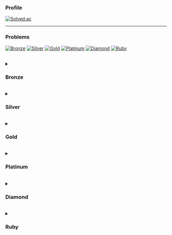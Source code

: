 ### Profile
[![Solved.ac](http://mazassumnida.wtf/api/v2/generate_badge?boj=btte02)](https://solved.ac/btte02)

---

### Problems
    
[![Bronze](https://img.shields.io/badge/-Bronze-AD5600?style=for-the-badge)](#Bronze)
[![Silver](https://img.shields.io/badge/-Silver-435F7A?style=for-the-badge)](#Silver)
[![Gold](https://img.shields.io/badge/-Gold-EC9A00?style=for-the-badge)](#Gold)
[![Platinum](https://img.shields.io/badge/-Platinum-27E2A4?style=for-the-badge)](#Platinum)
[![Diamond](https://img.shields.io/badge/-Diamond-00B4FC?style=for-the-badge)](#Diamond)
[![Ruby](https://img.shields.io/badge/-Ruby-FF0062?style=for-the-badge)](#Ruby)

<br>

<details>
<summary><h3>Bronze</h3></summary>

[![V](https://img.shields.io/badge/V-(21_/_97)-FFFFFF?style=for-the-badge&labelColor=BA2E09)](https://solved.ac/problems/level/1)
 
| # | 제목 | 언어 |
|:-:|-|:-:|
|1000|[A+B]("https://www.acmicpc.net/problem/1000")|[C++17](https://github.com/Knabin/Baekjoon/blob/master/Bronze-5/1000.cpp)|
|1001|[A-B]("https://www.acmicpc.net/problem/1001")|[C++17](https://github.com/Knabin/Baekjoon/blob/master/Bronze-5/1001.cpp)|
|1008|[A/B]("https://www.acmicpc.net/problem/1008")|[C++17](https://github.com/Knabin/Baekjoon/blob/master/Bronze-5/1008.cpp)|
|1550|[16진수]("https://www.acmicpc.net/problem/1550")|[C++17](https://github.com/Knabin/Baekjoon/blob/master/Bronze-5/1550.cpp)|
|2420|[사파리월드]("https://www.acmicpc.net/problem/2420")|[C++17](https://github.com/Knabin/Baekjoon/blob/master/Bronze-5/2420.cpp)|
|2438|[별 찍기 - 1]("https://www.acmicpc.net/problem/2438")|[C++17](https://github.com/Knabin/Baekjoon/blob/master/Bronze-5/2438.cpp)|
|2475|[검증수]("https://www.acmicpc.net/problem/2475")|[C++17](https://github.com/Knabin/Baekjoon/blob/master/Bronze-5/2475.cpp)|
|2557|[Hello World]("https://www.acmicpc.net/problem/2557")|[C++17](https://github.com/Knabin/Baekjoon/blob/master/Bronze-5/2557.cpp)|
|2558|[A+B - 2]("https://www.acmicpc.net/problem/2558")|[C++17](https://github.com/Knabin/Baekjoon/blob/master/Bronze-5/2558.cpp)|
|2738|[행렬 덧셈]("https://www.acmicpc.net/problem/2738")|[C++17](https://github.com/Knabin/Baekjoon/blob/master/Bronze-5/2738.cpp)|
|2743|[단어 길이 재기]("https://www.acmicpc.net/problem/2743")|[C++17](https://github.com/Knabin/Baekjoon/blob/master/Bronze-5/2743.cpp)|
|2744|[대소문자 바꾸기]("https://www.acmicpc.net/problem/2744")|[C++17](https://github.com/Knabin/Baekjoon/blob/master/Bronze-5/2744.cpp)|
|5597|[과제 안 내신 분..?]("https://www.acmicpc.net/problem/5597")|[C++17](https://github.com/Knabin/Baekjoon/blob/master/Bronze-5/5597.cpp)|
|7287|[등록]("https://www.acmicpc.net/problem/7287")|[C++17](https://github.com/Knabin/Baekjoon/blob/master/Bronze-5/7287.cpp)|
|8393|[합]("https://www.acmicpc.net/problem/8393")|[C++17](https://github.com/Knabin/Baekjoon/blob/master/Bronze-5/8393.cpp)|
|10699|[오늘 날짜]("https://www.acmicpc.net/problem/10699")|[C++17](https://github.com/Knabin/Baekjoon/blob/master/Bronze-5/10699.cpp)|
|10807|[개수 세기]("https://www.acmicpc.net/problem/10807")|[C++17](https://github.com/Knabin/Baekjoon/blob/master/Bronze-5/10807.cpp)|
|10872|[팩토리얼]("https://www.acmicpc.net/problem/10872")|[C++17](https://github.com/Knabin/Baekjoon/blob/master/Bronze-5/10872.cpp)|
|11382|[꼬마 정민]("https://www.acmicpc.net/problem/11382")|[C++17](https://github.com/Knabin/Baekjoon/blob/master/Bronze-5/11382.cpp)|
|11654|[아스키 코드]("https://www.acmicpc.net/problem/11654")|[C++17](https://github.com/Knabin/Baekjoon/blob/master/Bronze-5/11654.cpp)|
|25083|[새싹]("https://www.acmicpc.net/problem/25083")|[C++17](https://github.com/Knabin/Baekjoon/blob/master/Bronze-5/25083.cpp)|

[![IV](https://img.shields.io/badge/IV-(3_/_149)-FFFFFF?style=for-the-badge&labelColor=C44C0A)](https://solved.ac/problems/level/2)
| # | 제목 | 언어 |
|:-:|-|:-:|
|2440|[별 찍기 - 3]("https://www.acmicpc.net/problem/2440")|[C++17](https://github.com/Knabin/Baekjoon/blob/master/Bronze-4/2440.cpp)|
|2480|[주사위 세개]("https://www.acmicpc.net/problem/2480")|[C++17](https://github.com/Knabin/Baekjoon/blob/master/Bronze-4/2480.cpp)|
|10808|[알파벳 개수]("https://www.acmicpc.net/problem/10808")|[C++17](https://github.com/Knabin/Baekjoon/blob/master/Bronze-4/10808.cpp)|

[![III](https://img.shields.io/badge/III-(2_/_486)-FFFFFF?style=for-the-badge&labelColor=AD5600)](https://solved.ac/problems/level/3)
| # | 제목 | 언어 |
|:-:|-|:-:|
|1085|[직사각형에서 탈출]("https://www.acmicpc.net/problem/1085")|[C++17](https://github.com/Knabin/Baekjoon/blob/master/Bronze-3/1085.cpp)|
|4153|[직각삼각형]("https://www.acmicpc.net/problem/4153")|[C++17](https://github.com/Knabin/Baekjoon/blob/master/Bronze-3/4153.cpp)|

[![II](https://img.shields.io/badge/II-(14_/_826)-FFFFFF?style=for-the-badge&labelColor=C47F0A)](https://solved.ac/problems/level/4)
| # | 제목 | 언어 |
|:-:|-|:-:|
|1152|[단어의 개수]("https://www.acmicpc.net/problem/1152")|[C++17](https://github.com/Knabin/Baekjoon/blob/master/Bronze-2/1152.cpp)|
|1159|[농구 경기]("https://www.acmicpc.net/problem/1159")|[C++17](https://github.com/Knabin/Baekjoon/blob/master/Bronze-2/1159.cpp)|
|1712|[손익분기점]("https://www.acmicpc.net/problem/1712")|[C++17](https://github.com/Knabin/Baekjoon/blob/master/Bronze-2/1712.cpp)|
|2675|[문자열 반복]("https://www.acmicpc.net/problem/2675")|[C++17](https://github.com/Knabin/Baekjoon/blob/master/Bronze-2/2675.cpp)|
|2750|[수 정렬하기]("https://www.acmicpc.net/problem/2750")|[C++17](https://github.com/Knabin/Baekjoon/blob/master/Bronze-2/2750.cpp)|
|2798|[블랙잭]("https://www.acmicpc.net/problem/2798")|[C++17](https://github.com/Knabin/Baekjoon/blob/master/Bronze-2/2798.cpp)|
|2908|[상수]("https://www.acmicpc.net/problem/2908")|[C++17](https://github.com/Knabin/Baekjoon/blob/master/Bronze-2/2908.cpp)|
|2920|[음계]("https://www.acmicpc.net/problem/2920")|[C++17](https://github.com/Knabin/Baekjoon/blob/master/Bronze-2/2920.cpp)|
|2979|[트럭 주차]("https://www.acmicpc.net/problem/2979")|[C++17](https://github.com/Knabin/Baekjoon/blob/master/Bronze-2/2979.cpp)|
|10250|[ACM 호텔]("https://www.acmicpc.net/problem/10250")|[C++17](https://github.com/Knabin/Baekjoon/blob/master/Bronze-2/10250.cpp)|
|10809|[알파벳 찾기]("https://www.acmicpc.net/problem/10809")|[C++17](https://github.com/Knabin/Baekjoon/blob/master/Bronze-2/10809.cpp)|
|11328|[Strfry]("https://www.acmicpc.net/problem/11328")|[C++17](https://github.com/Knabin/Baekjoon/blob/master/Bronze-2/11328.cpp)|
|11720|[숫자의 합]("https://www.acmicpc.net/problem/11720")|[C++17](https://github.com/Knabin/Baekjoon/blob/master/Bronze-2/11720.cpp)|
|13300|[방 배정]("https://www.acmicpc.net/problem/13300")|[C++17](https://github.com/Knabin/Baekjoon/blob/master/Bronze-2/13300.cpp)|

[![I](https://img.shields.io/badge/I-(9_/_621)-FFFFFF?style=for-the-badge&labelColor=BA8A09)](https://solved.ac/problems/level/5)
| # | 제목 | 언어 |
|:-:|-|:-:|
|1157|[단어 공부]("https://www.acmicpc.net/problem/1157")|[C++17](https://github.com/Knabin/Baekjoon/blob/master/Bronze-1/1157.cpp)|
|1193|[분수찾기]("https://www.acmicpc.net/problem/1193")|[C++17](https://github.com/Knabin/Baekjoon/blob/master/Bronze-1/1193.cpp)|
|1259|[팰린드롬수]("https://www.acmicpc.net/problem/1259")|[C++17](https://github.com/Knabin/Baekjoon/blob/master/Bronze-1/1259.cpp)|
|2163|[초콜릿 자르기]("https://www.acmicpc.net/problem/2163")|[C++17](https://github.com/Knabin/Baekjoon/blob/master/Bronze-1/2163.cpp)|
|2309|[일곱 난쟁이]("https://www.acmicpc.net/problem/2309")|[C++17](https://github.com/Knabin/Baekjoon/blob/master/Bronze-1/2309.cpp)|
|2609|[최대공약수와 최소공배수]("https://www.acmicpc.net/problem/2609")|[C++17](https://github.com/Knabin/Baekjoon/blob/master/Bronze-1/2609.cpp)|
|10988|[팰린드롬인지 확인하기]("https://www.acmicpc.net/problem/10988")|[C++17](https://github.com/Knabin/Baekjoon/blob/master/Bronze-1/10988.cpp)|
|11050|[이항 계수 1]("https://www.acmicpc.net/problem/11050")|[C++17](https://github.com/Knabin/Baekjoon/blob/master/Bronze-1/11050.cpp)|
|11655|[ROT13]("https://www.acmicpc.net/problem/11655")|[C++17](https://github.com/Knabin/Baekjoon/blob/master/Bronze-1/11655.cpp)|

</details>

<br>

<details>
<summary><h3>Silver</h3></summary> 

[![V](https://img.shields.io/badge/V-(10_/_605)-FFFFFF?style=for-the-badge&labelColor=444487)](https://solved.ac/problems/level/6)
| # | 제목 | 언어 |
|:-:|-|:-:|
|1181|[단어 정렬]("https://www.acmicpc.net/problem/1181")|[C++17](https://github.com/Knabin/Baekjoon/blob/master/Silver-5/1181.cpp)|
|1316|[그룹 단어 체커]("https://www.acmicpc.net/problem/1316")|[C++17](https://github.com/Knabin/Baekjoon/blob/master/Silver-5/1316.cpp)|
|1427|[소트인사이드]("https://www.acmicpc.net/problem/1427")|[C++17](https://github.com/Knabin/Baekjoon/blob/master/Silver-5/1427.cpp)|
|1436|[영화감독 숌]("https://www.acmicpc.net/problem/1436")|[C++17](https://github.com/Knabin/Baekjoon/blob/master/Silver-5/1436.cpp)|
|1475|[방 번호]("https://www.acmicpc.net/problem/1475")|[C++17](https://github.com/Knabin/Baekjoon/blob/master/Silver-5/1475.cpp)|
|1978|[소수 찾기]("https://www.acmicpc.net/problem/1978")|[C++17](https://github.com/Knabin/Baekjoon/blob/master/Silver-5/1978.cpp)|
|2751|[수 정렬하기 2]("https://www.acmicpc.net/problem/2751")|[C++17](https://github.com/Knabin/Baekjoon/blob/master/Silver-5/2751.cpp)|
|2941|[크로아티아 알파벳]("https://www.acmicpc.net/problem/2941")|[C++17](https://github.com/Knabin/Baekjoon/blob/master/Silver-5/2941.cpp)|
|4673|[셀프 넘버]("https://www.acmicpc.net/problem/4673")|[C++17](https://github.com/Knabin/Baekjoon/blob/master/Silver-5/4673.cpp)|
|11650|[좌표 정렬하기]("https://www.acmicpc.net/problem/11650")|[C++17](https://github.com/Knabin/Baekjoon/blob/master/Silver-5/11650.cpp)|

[![IV](https://img.shields.io/badge/IV-(13_/_705)-FFFFFF?style=for-the-badge&labelColor=495B91)](https://solved.ac/problems/level/7)
| # | 제목 | 언어 |
|:-:|-|:-:|
|1018|[체스판 다시 칠하기]("https://www.acmicpc.net/problem/1018")|[C++17](https://github.com/Knabin/Baekjoon/blob/master/Silver-4/1018.cpp)|
|1065|[한수]("https://www.acmicpc.net/problem/1065")|[C++17](https://github.com/Knabin/Baekjoon/blob/master/Silver-4/1065.cpp)|
|1158|[요세푸스 문제]("https://www.acmicpc.net/problem/1158")|[C++17](https://github.com/Knabin/Baekjoon/blob/master/Silver-4/1158.cpp)|
|1620|[나는야 포켓몬 마스터 이다솜]("https://www.acmicpc.net/problem/1620")|[C++17](https://github.com/Knabin/Baekjoon/blob/master/Silver-4/1620.cpp)|
|1940|[주몽]("https://www.acmicpc.net/problem/1940")|[C++17](https://github.com/Knabin/Baekjoon/blob/master/Silver-4/1940.cpp)|
|2164|[카드2]("https://www.acmicpc.net/problem/2164")|[C++17](https://github.com/Knabin/Baekjoon/blob/master/Silver-4/2164.cpp)|
|2839|[설탕 배달]("https://www.acmicpc.net/problem/2839")|[C++17](https://github.com/Knabin/Baekjoon/blob/master/Silver-4/2839.cpp)|
|3986|[좋은 단어]("https://www.acmicpc.net/problem/3986")|[C++17](https://github.com/Knabin/Baekjoon/blob/master/Silver-4/3986.cpp)|
|9012|[괄호]("https://www.acmicpc.net/problem/9012")|[C++17](https://github.com/Knabin/Baekjoon/blob/master/Silver-4/9012.cpp)|
|10773|[제로]("https://www.acmicpc.net/problem/10773")|[C++17](https://github.com/Knabin/Baekjoon/blob/master/Silver-4/10773.cpp)|
|10828|[스택]("https://www.acmicpc.net/problem/10828")|[C++17](https://github.com/Knabin/Baekjoon/blob/master/Silver-4/10828.cpp)|
|10845|[큐]("https://www.acmicpc.net/problem/10845")|[C++17](https://github.com/Knabin/Baekjoon/blob/master/Silver-4/10845.cpp)|
|18258|[큐 2]("https://www.acmicpc.net/problem/18258")|[C++17](https://github.com/Knabin/Baekjoon/blob/master/Silver-4/18258.cpp)|

[![III](https://img.shields.io/badge/III-(7_/_719)-FFFFFF?style=for-the-badge&labelColor=435F7A)](https://solved.ac/problems/level/8)
| # | 제목 | 언어 |
|:-:|-|:-:|
|1021|[회전하는 큐]("https://www.acmicpc.net/problem/1021")|[C++17](https://github.com/Knabin/Baekjoon/blob/master/Silver-3/1021.cpp)|
|1213|[팰린드롬 만들기]("https://www.acmicpc.net/problem/1213")|[C++17](https://github.com/Knabin/Baekjoon/blob/master/Silver-3/1213.cpp)|
|2559|[수열]("https://www.acmicpc.net/problem/2559")|[C++17](https://github.com/Knabin/Baekjoon/blob/master/Silver-3/2559.cpp)|
|3273|[두 수의 합]("https://www.acmicpc.net/problem/3273")|[C++17](https://github.com/Knabin/Baekjoon/blob/master/Silver-3/3273.cpp)|
|4375|[1]("https://www.acmicpc.net/problem/4375")|[C++17](https://github.com/Knabin/Baekjoon/blob/master/Silver-3/4375.cpp)|
|9996|[한국이 그리울 땐 서버에 접속하지]("https://www.acmicpc.net/problem/9996")|[C++17](https://github.com/Knabin/Baekjoon/blob/master/Silver-3/9996.cpp)|
|10799|[쇠막대기]("https://www.acmicpc.net/problem/10799")|[C++17](https://github.com/Knabin/Baekjoon/blob/master/Silver-3/10799.cpp)|


[![II](https://img.shields.io/badge/II-(5_/_754)-FFFFFF?style=for-the-badge&labelColor=498191)](https://solved.ac/problems/level/9)
| # | 제목 | 언어 |
|:-:|-|:-:|
|1012|[유기농 배추]("https://www.acmicpc.net/problem/1012")|[C++17](https://github.com/Knabin/Baekjoon/blob/master/Silver-2/1012.cpp)|
|1654|[랜선 자르기]("https://www.acmicpc.net/problem/1654")|[C++17](https://github.com/Knabin/Baekjoon/blob/master/Silver-2/1654.cpp)|
|1874|[스택 수열]("https://www.acmicpc.net/problem/1874")|[C++17](https://github.com/Knabin/Baekjoon/blob/master/Silver-2/1874.cpp)|
|1920|[수 찾기]("https://www.acmicpc.net/problem/1920")|[C++17](https://github.com/Knabin/Baekjoon/blob/master/Silver-2/1920.cpp)|
|5397|[키로거]("https://www.acmicpc.net/problem/5397")|[C++17](https://github.com/Knabin/Baekjoon/blob/master/Silver-2/5397.cpp)|

[![I](https://img.shields.io/badge/I-(6_/_736)-FFFFFF?style=for-the-badge&labelColor=448784)](https://solved.ac/problems/level/10)
| # | 제목 | 언어 |
|:-:|-|:-:|
|1629|[곱셈]("https://www.acmicpc.net/problem/1629")|[C++17](https://github.com/Knabin/Baekjoon/blob/master/Silver-1/1629.cpp)|
|1926|[그림]("https://www.acmicpc.net/problem/1926")|[C++17](https://github.com/Knabin/Baekjoon/blob/master/Silver-1/1926.cpp)|
|2178|[미로 탐색]("https://www.acmicpc.net/problem/2178")|[C++17](https://github.com/Knabin/Baekjoon/blob/master/Silver-1/2178.cpp)|
|2468|[안전 영역]("https://www.acmicpc.net/problem/2468")|[C++17](https://github.com/Knabin/Baekjoon/blob/master/Silver-1/2468.cpp)|
|2504|[괄호의 값]("https://www.acmicpc.net/problem/2504")|[C++17](https://github.com/Knabin/Baekjoon/blob/master/Silver-1/2504.cpp)|
|7562|[나이트의 이동]("https://www.acmicpc.net/problem/7562")|[C++17](https://github.com/Knabin/Baekjoon/blob/master/Silver-1/7562.cpp)|

</details>

<br>

<details>
<summary><h3>Gold</h3></summary>

[![V](https://img.shields.io/badge/V-(4_/_845)-FFFFFF?style=for-the-badge&labelColor=F7670C)](https://solved.ac/problems/level/11)
|2493|[탑]("https://www.acmicpc.net/problem/2493")|[C++17](https://github.com/Knabin/Baekjoon/blob/master/Gold-5/2493.cpp)|
|5430|[AC]("https://www.acmicpc.net/problem/5430")|[C++17](https://github.com/Knabin/Baekjoon/blob/master/Gold-5/5430.cpp)|
|7576|[토마토]("https://www.acmicpc.net/problem/7576")|[C++17](https://github.com/Knabin/Baekjoon/blob/master/Gold-5/7576.cpp)|
|10026|[적록색약]("https://www.acmicpc.net/problem/10026")|[C++17](https://github.com/Knabin/Baekjoon/blob/master/Gold-5/10026.cpp)|

[![IV](https://img.shields.io/badge/IV-(2_/_992)-FFFFFF?style=for-the-badge&labelColor=D6770B)](https://solved.ac/problems/level/12)
|5427|[불]("https://www.acmicpc.net/problem/5427")|[C++17](https://github.com/Knabin/Baekjoon/blob/master/Gold-4/5427.cpp)|
|17298|[오큰수]("https://www.acmicpc.net/problem/17298")|[C++17](https://github.com/Knabin/Baekjoon/blob/master/Gold-4/17298.cpp)|

[![III](https://img.shields.io/badge/III-(0_/_958)-FFFFFF?style=for-the-badge&labelColor=EC9A00)](https://solved.ac/problems/level/13)

[![II](https://img.shields.io/badge/II-(0_/_868)-FFFFFF?style=for-the-badge&labelColor=D6A30B)](https://solved.ac/problems/level/14)

[![I](https://img.shields.io/badge/I-(0_/_778)-FFFFFF?style=for-the-badge&labelColor=F7D40C)](https://solved.ac/problems/level/15)

</details>

<br>

<details>
<summary><h3>Platinum</h3></summary>

[![V](https://img.shields.io/badge/V-(0_/_814)-FFFFFF?style=for-the-badge&labelColor=1DC2F0)](https://solved.ac/problems/level/16)

[![IV](https://img.shields.io/badge/IV-(0_/_836)-FFFFFF?style=for-the-badge&labelColor=1EFAEF)](https://solved.ac/problems/level/17)

[![III](https://img.shields.io/badge/III-(0_/_878)-FFFFFF?style=for-the-badge&labelColor=27E2A4)](https://solved.ac/problems/level/18)

[![II](https://img.shields.io/badge/II-(0_/_842)-FFFFFF?style=for-the-badge&labelColor=1EFA72)](https://solved.ac/problems/level/19)

[![I](https://img.shields.io/badge/I-(0_/_706)-FFFFFF?style=for-the-badge&labelColor=1DF032)](https://solved.ac/problems/level/20)

</details>

<br>

<details>
<summary><h3>Diamond</h3></summary>

[![V](https://img.shields.io/badge/V-(0_/_706)-FFFFFF?style=for-the-badge&labelColor=0D3BFE)](https://solved.ac/problems/level/21)

[![IV](https://img.shields.io/badge/IV-(0_/_653)-FFFFFF?style=for-the-badge&labelColor=0B6EE6)](https://solved.ac/problems/level/22)

[![III](https://img.shields.io/badge/III-(0_/_446)-FFFFFF?style=for-the-badge&labelColor=00B4FC)](https://solved.ac/problems/level/23)

[![II](https://img.shields.io/badge/II-(0_/_358)-FFFFFF?style=for-the-badge&labelColor=0BE1E6)](https://solved.ac/problems/level/24)

[![I](https://img.shields.io/badge/I-(0_/_285)-FFFFFF?style=for-the-badge&labelColor=0DFEBF)](https://solved.ac/problems/level/25)

</details>

<br>

<details>
<summary><h3>Ruby</h3></summary>

[![V](https://img.shields.io/badge/V-(0_/_215)-FFFFFF?style=for-the-badge&labelColor=CC0DFF)](https://solved.ac/problems/level/26)

[![IV](https://img.shields.io/badge/IV-(0_/_112)-FFFFFF?style=for-the-badge&labelColor=E80CCE)](https://solved.ac/problems/level/27)

[![III](https://img.shields.io/badge/III-(0_/_69)-FFFFFF?style=for-the-badge&labelColor=FF0062)](https://solved.ac/problems/level/28)

[![II](https://img.shields.io/badge/II-(0_/_26)-FFFFFF?style=for-the-badge&labelColor=E8130C)](https://solved.ac/problems/level/29)

[![I](https://img.shields.io/badge/I-(0_/_15)-FFFFFF?style=for-the-badge&labelColor=FF380D)](https://solved.ac/problems/level/30)

</details>
